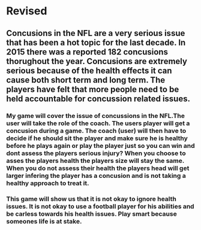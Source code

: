 # Revised 

 ## Concusions in the **NFL** are a very serious issue that has been a hot topic for the last decade. In 2015 there was a reported **182 concusions thorughout the year**. Concusions are extremely serious because of the health effects it can cause both short term and long term. The players have felt that more people need to be held accountable for concussion related issues. 

### My game will cover the issue of concussions in the NFL.The user will take the role of the coach. The users player will get a concusion during a game. The coach (user) will then have to decide if he should sit the player and make sure he is healthy before he plays again or play the player just so you can win and dont assess the players serious injury? When you choose to asses the players health the players size will stay the same. When you do not assess their health the players head will get larger infering the player has a concusion and is not taking a healthy approach to treat it.

### This game will show us that it is not okay to ignore health issues. It is not okay to use a football player for his abilities and be carless towards his health issues. Play smart because someones life is at stake.
